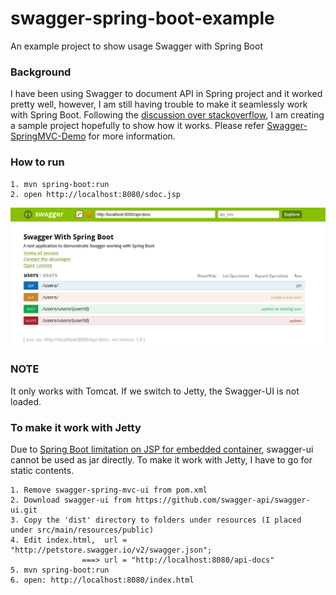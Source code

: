 # swagger-spring-boot-example
An example project to show usage Swagger with Spring Boot

### Background
I have been using Swagger to document API in Spring project and it worked pretty well, however, I am still having trouble to make it seamlessly work with Spring Boot. Following the [discussion over stackoverflow](http://stackoverflow.com/questions/27861872/unable-to-get-swagger-ui-working-with-spring-boot), I am creating a sample project hopefully to show how it works. Please refer  [Swagger-SpringMVC-Demo](https://github.com/adrianbk/swagger-springmvc-demo) for more information.


### How to run
```
1. mvn spring-boot:run
2. open http://localhost:8080/sdoc.jsp

```

![User Document](src/images/swagger-ui.png?raw=true "Swagger")

### NOTE
It only works with Tomcat. If we switch to Jetty, the Swagger-UI is not loaded.

### To make it work with Jetty
Due to [Spring Boot limitation on JSP for embedded container](http://docs.spring.io/spring-boot/docs/current/reference/html/boot-features-developing-web-applications.html), swagger-ui cannot be used as jar directly. To make it work with Jetty, I have to go for static contents.

```
1. Remove swagger-spring-mvc-ui from pom.xml
2. Download swagger-ui from https://github.com/swagger-api/swagger-ui.git
3. Copy the 'dist' directory to folders under resources (I placed under src/main/resources/public)
4. Edit index.html,  url = "http://petstore.swagger.io/v2/swagger.json"; 
                ===> url = "http://localhost:8080/api-docs"
5. mvn spring-boot:run
6. open: http://localhost:8080/index.html
```

